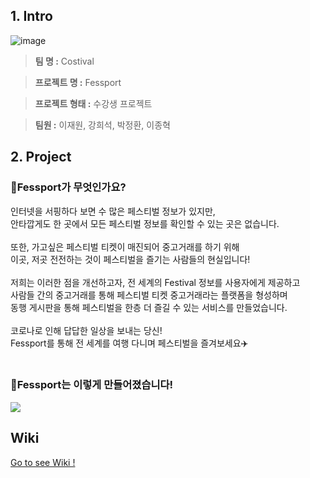 ## 1. Intro

![image](https://user-images.githubusercontent.com/44192757/107408956-f95a5500-6b4e-11eb-8568-119061429c05.png)


> **팀 명 :** Costival

> **프로젝트 명 :** Fessport

> **프로젝트 형태 :** 수강생 프로젝트

> **팀원 :** 이재원, 강희석, 박정환, 이종혁

                                                                                 
## 2. Project

### 🎈Fessport가 무엇인가요?

인터넷을 서핑하다 보면 수 많은 페스티벌 정보가 있지만,<br>
안타깝게도 한 곳에서 모든 페스티벌 정보를 확인할 수 있는 곳은 없습니다.<br><br>
또한, 가고싶은 페스티벌 티켓이 매진되어 중고거래를 하기 위해<br>
이곳, 저곳 전전하는 것이 페스티벌을 즐기는 사람들의 현실입니다!<br><br>
저희는 이러한 점을 개선하고자, 전 세계의 Festival 정보를 사용자에게 제공하고<br>
사람들 간의 중고거래를 통해 페스티벌 티켓 중고거래라는 플랫폼을 형성하며<br>
동행 게시판을 통해 페스티벌을 한층 더 즐길 수 있는 서비스를 만들었습니다.<br><br>
코로나로 인해 답답한 일상을 보내는 당신!<br>
Fessport를 통해 전 세계를 여행 다니며 페스티벌을 즐겨보세요✈️<br><br>
                                                                              
### 🎈Fessport는 이렇게 만들어졌습니다!

![](https://s3.us-west-2.amazonaws.com/secure.notion-static.com/69a872b4-a6d6-4114-88a3-82459c2c23a0/_2021-02-19__2.31.10.png?X-Amz-Algorithm=AWS4-HMAC-SHA256&X-Amz-Credential=AKIAT73L2G45O3KS52Y5%2F20210219%2Fus-west-2%2Fs3%2Faws4_request&X-Amz-Date=20210219T053136Z&X-Amz-Expires=86400&X-Amz-Signature=5b14fbd625bc85bcc6666123d5412c7cef4a2e2e8218063beb581c4dde81d558&X-Amz-SignedHeaders=host&response-content-disposition=filename%20%3D%22_2021-02-19__2.31.10.png%22)

## Wiki

[Go to see Wiki !](https://github.com/codestates/Mentor-To-Mentee-client/wiki)
